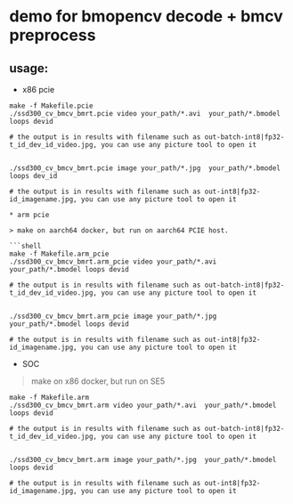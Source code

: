 # demo for bmopencv decode + bmcv preprocess
## usage:
* x86 pcie

```shell
make -f Makefile.pcie
./ssd300_cv_bmcv_bmrt.pcie video your_path/*.avi  your_path/*.bmodel loops devid

# the output is in results with filename such as out-batch-int8|fp32-t_id_dev_id_video.jpg, you can use any picture tool to open it


./ssd300_cv_bmcv_bmrt.pcie image your_path/*.jpg  your_path/*.bmodel loops dev_id

# the output is in results with filename such as out-int8|fp32-id_imagename.jpg, you can use any picture tool to open it
```
```
* arm pcie

> make on aarch64 docker, but run on aarch64 PCIE host.

```shell
make -f Makefile.arm_pcie
./ssd300_cv_bmcv_bmrt.arm_pcie video your_path/*.avi  your_path/*.bmodel loops devid

# the output is in results with filename such as out-batch-int8|fp32-t_id_dev_id_video.jpg, you can use any picture tool to open it


./ssd300_cv_bmcv_bmrt.arm_pcie image your_path/*.jpg  your_path/*.bmodel loops devid

# the output is in results with filename such as out-int8|fp32-id_imagename.jpg, you can use any picture tool to open it
```
* SOC

> make on x86 docker, but run on SE5

```shell
make -f Makefile.arm
./ssd300_cv_bmcv_bmrt.arm video your_path/*.avi  your_path/*.bmodel loops devid

# the output is in results with filename such as out-batch-int8|fp32-t_id_dev_id_video.jpg, you can use any picture tool to open it


./ssd300_cv_bmcv_bmrt.arm image your_path/*.jpg  your_path/*.bmodel loops devid

# the output is in results with filename such as out-int8|fp32-id_imagename.jpg, you can use any picture tool to open it
```
